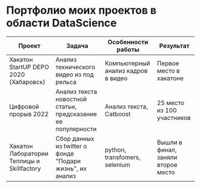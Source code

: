 # Портфолио моих проектов в области DataScience


| Проект                                      | Задача                                  | Особенности работы                | Результат               |
|---------------------------------------------|-----------------------------------------|-----------------------------------|-------------------------|
| Хакатон StartUP DEPO 2020 (Хабаровск)       | Анализ технического видео из под рельса | Компьютерный анализ кадров в видео | Первое место в хакатоне |
| Цифровой прорыв 2022                        | Анализ текста новостной статьи, предсказание ее популярности | Анализ текста, Catboost |  25 место из 100 участников |
| Хакатон Лаборатории Теплицы и Skillfactory  | Сбор данных из twitter о фонде "Подари жизнь", их анализ | python, transfomers, selenium | Вышли в финал, заняли второе место |   
